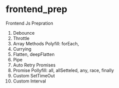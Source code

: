 # frontend_prep
Frontend Js Prepration
1. Debounce
2. Throttle
3. Array Methods Polyfill: forEach,
4. Currying
5. Flatten, deepFlatten
6. Pipe
7. Auto Retry Promises 
8. Promise Pollyfill: all, allSetteled, any, race, finally
9. Custom SetTimeOut
10. Custom Interval